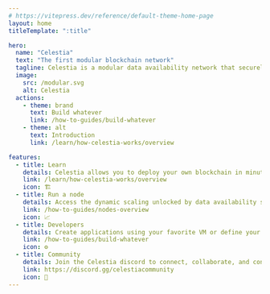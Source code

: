 ```yaml
---
# https://vitepress.dev/reference/default-theme-home-page
layout: home
titleTemplate: ":title"

hero:
  name: "Celestia"
  text: "The first modular blockchain network"
  tagline: Celestia is a modular data availability network that securely scales with the number of users, making it easy for anyone to launch their own blockchain.
  image:
    src: /modular.svg
    alt: Celestia
  actions:
    - theme: brand
      text: Build whatever
      link: /how-to-guides/build-whatever
    - theme: alt
      text: Introduction
      link: /learn/how-celestia-works/overview

features:
  - title: Learn
    details: Celestia allows you to deploy your own blockchain in minutes, as easily as a smart contract.
    link: /learn/how-celestia-works/overview
    icon: 🏗️
  - title: Run a node
    details: Access the dynamic scaling unlocked by data availability sampling, where scale increases with the number of users.
    link: /how-to-guides/nodes-overview
    icon: 📈
  - title: Developers
    details: Create applications using your favorite VM or define your own. Build sovereign rollups, a new type of self-governing blockchain with minimal platform risk.
    link: /how-to-guides/build-whatever
    icon: ⚙️
  - title: Community
    details: Join the Celestia discord to connect, collaborate, and contribute to the future of modular blockchains.
    link: https://discord.gg/celestiacommunity
    icon: 🏰
---
```

